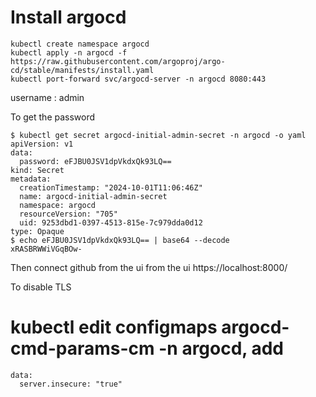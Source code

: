 # Install argocd

```
kubectl create namespace argocd
kubectl apply -n argocd -f https://raw.githubusercontent.com/argoproj/argo-cd/stable/manifests/install.yaml
kubectl port-forward svc/argocd-server -n argocd 8080:443
```

username : admin

To get the password

```
$ kubectl get secret argocd-initial-admin-secret -n argocd -o yaml          
apiVersion: v1
data:
  password: eFJBU0JSV1dpVkdxQk93LQ==
kind: Secret
metadata:
  creationTimestamp: "2024-10-01T11:06:46Z"
  name: argocd-initial-admin-secret
  namespace: argocd
  resourceVersion: "705"
  uid: 9253dbd1-0397-4513-815e-7c979dda0d12
type: Opaque
$ echo eFJBU0JSV1dpVkdxQk93LQ== | base64 --decode                           
xRASBRWWiVGqBOw-
```

Then connect github from the ui from the ui
https://localhost:8000/



To disable TLS

# kubectl edit configmaps argocd-cmd-params-cm -n argocd, add
```
data:
  server.insecure: "true"
```



